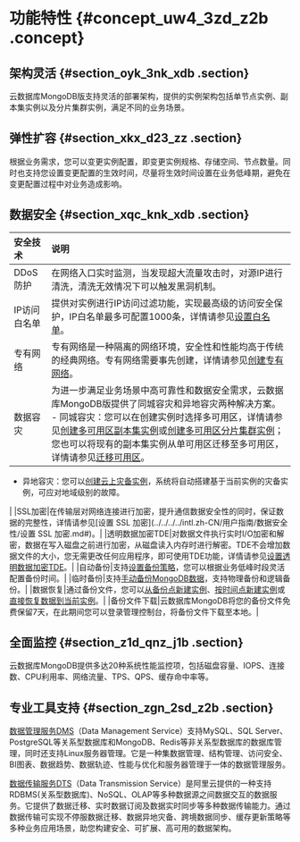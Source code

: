# 功能特性 {#concept_uw4_3zd_z2b .concept}

## 架构灵活 {#section_oyk_3nk_xdb .section}

云数据库MongoDB版支持灵活的部署架构，提供的实例架构包括单节点实例、副本集实例以及分片集群实例，满足不同的业务场景。

## 弹性扩容 {#section_xkx_d23_zz .section}

根据业务需求，您可以变更实例配置，即变更实例规格、存储空间、节点数量。同时也支持您设置变更配置的生效时间，尽量将生效时间设置在业务低峰期，避免在变更配置过程中对业务造成影响。

## 数据安全 {#section_xqc_knk_xdb .section}

|安全技术|说明|
|:---|:-|
|DDoS防护|在网络入口实时监测，当发现超大流量攻击时，对源IP进行清洗，清洗无效情况下可以触发黑洞机制。|
|IP访问白名单|提供对实例进行IP访问过滤功能，实现最高级的访问安全保护，IP白名单最多可配置1000条，详情请参见[设置白名单](../../../../intl.zh-CN/用户指南/数据安全性/设置白名单.md#)。|
|专有网络|专有网络是一种隔离的网络环境，安全性和性能均高于传统的经典网络。专有网络需要事先创建，详情请参见[创建专有网络](https://help.aliyun.com/document_detail/65402.html)。|
|数据容灾|为进一步满足业务场景中高可靠性和数据安全需求，云数据库MongoDB版提供了同城容灾和异地容灾两种解决方案。 -   同城容灾：您可以在创建实例时选择多可用区，详情请参见[创建多可用区副本集实例](../../../../intl.zh-CN/用户指南/同城容灾解决方案/创建多可用区副本集实例.md#)或[创建多可用区分片集群实例](../../../../intl.zh-CN/用户指南/同城容灾解决方案/创建多可用区分片集群实例.md#)；您也可以将现有的副本集实例从单可用区迁移至多可用区，详情请参见[迁移可用区](../../../../intl.zh-CN/用户指南/实例管理/迁移可用区.md#)。
-   异地容灾：您可以[创建云上灾备实例](../../../../intl.zh-CN/用户指南/云上灾备和多活/创建云上灾备实例.md#)，系统将自动搭建基于当前实例的灾备实例，可应对地域级别的故障。

 |
|SSL加密|在传输层对网络连接进行加密，提升通信数据安全性的同时，保证数据的完整性，详情请参见[设置 SSL 加密](../../../../intl.zh-CN/用户指南/数据安全性/设置 SSL 加密.md#)。|
|透明数据加密TDE|对数据文件执行实时I/O加密和解密，数据在写入磁盘之前进行加密，从磁盘读入内存时进行解密。TDE不会增加数据文件的大小，您无需更改任何应用程序，即可使用TDE功能，详情请参见[设置透明数据加密TDE](../../../../intl.zh-CN/用户指南/数据安全性/设置透明数据加密TDE.md#)。|
|自动备份|支持[设置备份策略](../../../../intl.zh-CN/用户指南/数据备份/设置自动备份MongoDB数据.md#)，您可以根据业务低峰时段灵活配置备份时间。|
|临时备份|支持[手动备份MongoDB数据](../../../../intl.zh-CN/用户指南/数据备份/手动备份MongoDB数据.md#)，支持物理备份和逻辑备份。|
|数据恢复|通过备份文件，您可以[从备份点新建实例](../../../../intl.zh-CN/用户指南/数据恢复/从备份点新建实例.md#)、[按时间点新建实例](../../../../intl.zh-CN/用户指南/数据恢复/按时间点新建实例.md#)或[直接恢复数据到当前实例](../../../../intl.zh-CN/用户指南/数据恢复/直接恢复数据到当前实例.md#)。|
|备份文件下载|云数据库MongoDB将您的备份文件免费保留7天，在此期间您可以登录管理控制台，将备份文件下载至本地。|

## 全面监控 {#section_z1d_qnz_j1b .section}

云数据库MongoDB提供多达20种系统性能监控项，包括磁盘容量、IOPS、连接数、CPU利用率、网络流量、TPS、QPS、缓存命中率等。

## 专业工具支持 {#section_zgn_2sd_z2b .section}

[数据管理服务DMS](https://www.alibabacloud.com/help/zh/doc-detail/47550.htm)（Data Management Service）支持MySQL、SQL Server、PostgreSQL等关系型数据库和MongoDB、Redis等非关系型数据库的数据库管理，同时还支持Linux服务器管理。它是一种集数据管理、结构管理、访问安全、BI图表、数据趋势、数据轨迹、性能与优化和服务器管理于一体的数据管理服务。

[数据传输服务DTS](https://www.alibabacloud.com/help/zh/doc-detail/26592.htm)（Data Transmission Service）是阿里云提供的一种支持RDBMS\(关系型数据库\)、NoSQL、OLAP等多种数据源之间数据交互的数据服务。它提供了数据迁移、实时数据订阅及数据实时同步等多种数据传输能力。通过数据传输可实现不停服数据迁移、数据异地灾备、跨境数据同步、缓存更新策略等多种业务应用场景，助您构建安全、可扩展、高可用的数据架构。

